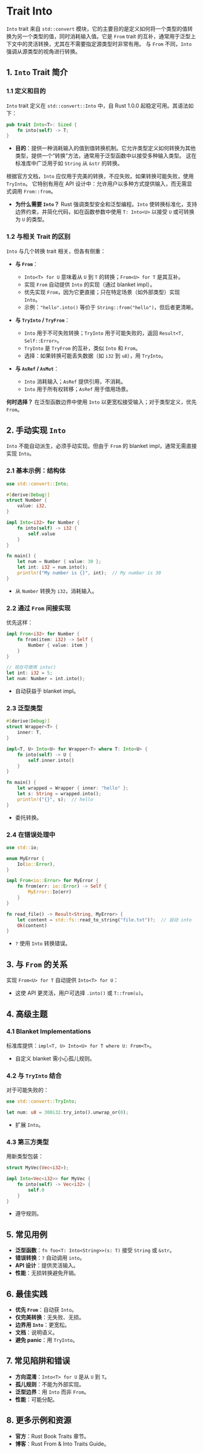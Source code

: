# Trait Into

`Into` trait 来自 `std::convert` 模块，它的主要目的是定义如何将一个类型的值转换为另一个类型的值，同时消耗输入值。它是 `From` trait 的互补，通常用于泛型上下文中的灵活转换，尤其在不需要指定源类型时非常有用。 与 `From` 不同，`Into` 强调从源类型的视角进行转换。

## 1. `Into` Trait 简介

### 1.1 定义和目的
`Into` trait 定义在 `std::convert::Into` 中，自 Rust 1.0.0 起稳定可用。其语法如下：
```rust
pub trait Into<T>: Sized {
    fn into(self) -> T;
}
```
- **目的**：提供一种消耗输入的值到值转换机制。它允许类型定义如何转换为其他类型，提供一个“转换”方法，通常用于泛型函数中以接受多种输入类型。 这在标准库中广泛用于如 `String` 从 `&str` 的转换。

根据官方文档，`Into` 应仅用于完美的转换，不应失败。如果转换可能失败，使用 `TryInto`。 它特别有用在 API 设计中：允许用户以多种方式提供输入，而无需显式调用 `From::from`。

- **为什么需要 `Into`？** Rust 强调类型安全和泛型编程。`Into` 使转换标准化，支持边界约束，并简化代码，如在函数参数中使用 `T: Into<U>` 以接受 `U` 或可转换为 `U` 的类型。

### 1.2 与相关 Trait 的区别
`Into` 与几个转换 trait 相关，但各有侧重：

- **与 `From`**：
    - `Into<T> for U` 意味着从 `U` 到 `T` 的转换；`From<U> for T` 是其互补。
    - 实现 `From` 自动提供 `Into` 的实现（通过 blanket impl）。
    - 优先实现 `From`，因为它更直接；只在特定场景（如外部类型）实现 `Into`。
    - 示例：`"hello".into()` 等价于 `String::from("hello")`，但后者更清晰。

- **与 `TryInto` / `TryFrom`**：
    - `Into` 用于不可失败转换；`TryInto` 用于可能失败的，返回 `Result<T, Self::Error>`。
    - `TryInto` 是 `TryFrom` 的互补，类似 `Into` 和 `From`。
    - 选择：如果转换可能丢失数据（如 `i32` 到 `u8`），用 `TryInto`。

- **与 `AsRef` / `AsMut`**：
    - `Into` 消耗输入；`AsRef` 提供引用，不消耗。
    - `Into` 用于所有权转移；`AsRef` 用于借用场景。

**何时选择？** 在泛型函数边界中使用 `Into` 以更宽松接受输入；对于类型定义，优先 `From`。

## 2. 手动实现 `Into`

`Into` 不能自动派生，必须手动实现。但由于 `From` 的 blanket impl，通常无需直接实现 `Into`。

### 2.1 基本示例：结构体
```rust
use std::convert::Into;

#[derive(Debug)]
struct Number {
    value: i32,
}

impl Into<i32> for Number {
    fn into(self) -> i32 {
        self.value
    }
}

fn main() {
    let num = Number { value: 30 };
    let int: i32 = num.into();
    println!("My number is {}", int);  // My number is 30
}
```
- 从 `Number` 转换为 `i32`，消耗输入。

### 2.2 通过 `From` 间接实现
优先这样：
```rust
impl From<i32> for Number {
    fn from(item: i32) -> Self {
        Number { value: item }
    }
}

// 现在可使用 into()
let int: i32 = 5;
let num: Number = int.into();
```
- 自动获益于 blanket impl。

### 2.3 泛型类型
```rust
#[derive(Debug)]
struct Wrapper<T> {
    inner: T,
}

impl<T, U> Into<U> for Wrapper<T> where T: Into<U> {
    fn into(self) -> U {
        self.inner.into()
    }
}

fn main() {
    let wrapped = Wrapper { inner: "hello" };
    let s: String = wrapped.into();
    println!("{}", s);  // hello
}
```
- 委托转换。

### 2.4 在错误处理中
```rust
use std::io;

enum MyError {
    Io(io::Error),
}

impl From<io::Error> for MyError {
    fn from(err: io::Error) -> Self {
        MyError::Io(err)
    }
}

fn read_file() -> Result<String, MyError> {
    let content = std::fs::read_to_string("file.txt")?;  // 自动 into
    Ok(content)
}
```
- `?` 使用 `Into` 转换错误。

## 3. 与 `From` 的关系

实现 `From<U> for T` 自动提供 `Into<T> for U`：
- 这使 API 更灵活，用户可选择 `.into()` 或 `T::from(u)`。

## 4. 高级主题

### 4.1 Blanket Implementations
标准库提供：`impl<T, U> Into<U> for T where U: From<T>`。
- 自定义 blanket 需小心孤儿规则。

### 4.2 与 `TryInto` 结合
对于可能失败的：
```rust
use std::convert::TryInto;

let num: u8 = 300i32.try_into().unwrap_or(0);
```
- 扩展 `Into`。

### 4.3 第三方类型
用新类型包装：
```rust
struct MyVec(Vec<i32>);

impl Into<Vec<i32>> for MyVec {
    fn into(self) -> Vec<i32> {
        self.0
    }
}
```
- 遵守规则。

## 5. 常见用例

- **泛型函数**：`fn foo<T: Into<String>>(s: T)` 接受 `String` 或 `&str`。
- **错误转换**：`?` 自动调用 `into`。
- **API 设计**：提供灵活输入。
- **性能**：无损转换避免开销。

## 6. 最佳实践

- **优先 `From`**：自动获 `Into`。
- **仅完美转换**：无失败、无损。
- **边界用 `Into`**：更宽松。
- **文档**：说明语义。
- **避免 panic**：用 `TryInto`。

## 7. 常见陷阱和错误

- **方向混淆**：`Into<T> for U` 是从 `U` 到 `T`。
- **孤儿规则**：不能为外部实现。
- **泛型边界**：用 `Into` 而非 `From`。
- **性能**：可能分配。

## 8. 更多示例和资源

- **官方**：Rust Book Traits 章节。
- **博客**：Rust From & Into Traits Guide。
